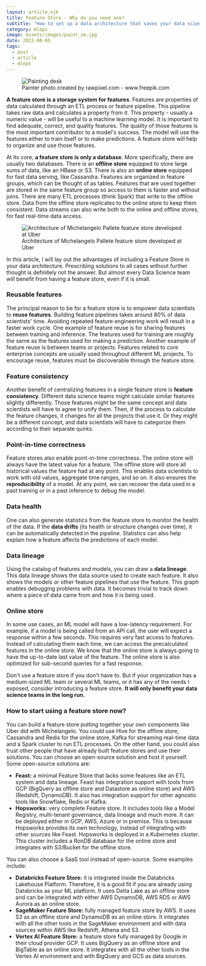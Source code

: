 ```yaml
---
layout: article.njk
title: Feature Store - Why do you need one?
subtitle: "How to set up a data architecture that saves your data scientists time and effort."
category: mlops
image: assets/images/paint_sm.jpg
date: 2022-08-05
tags:
  - post
  - article
  - mlops
---
```


<figure>
<img style="aspect-ratio: 3/2" alt="Painting desk" src="assets/images/paint.jpg" />
<figcaption>Painter photo created by rawpixel.com - www.freepik.com</figcaption>
</figure>

**A feature store is a storage system for features**. Features are properties of data calculated through an ETL process or feature pipeline. This pipeline takes raw data and calculates a property from it. This property - usually a numeric value - will be useful to a machine learning model. It is important to find adequate, correct, and quality features. The quality of those features is the most important contributor to a model's success.  The model will use the features either to train itself or to make predictions. A feature store will help to organize and use those features.

At its core, **a feature store is only a database**. More specifically, there are usually two databases. There is an **offline store** equipped to store large sums of data, like an HBase or S3. There is also an **online store** equipped for fast data serving, like Cassandra. Features are organized in feature groups, which can be thought of as tables. Features that are used together are stored in the same feature group so access to them is faster and without joins. There are many ETL processes (think Spark) that write to the offline store. Data from the offline store replicates to the online store to keep them consistent. Data streams can also write both to the online and offline stores, for fast real-time data access.

<figure>
<img alt="Architecture of Michelangelo Pallete feature store developed at Uber" src="https://miro.medium.com/max/1400/0*F4gGPz8PukepaG5r.png" />
<figcaption>Architecture of Michelangelo Pallete feature store developed at Uber</figcaption>
</figure>

In this article, I will lay out the advantages of including a Feature Store in your data architecture. Prescribing solutions to all cases without further thought is definitely not the answer. But almost every Data Science team will benefit from having a feature store, even if it is small.

### Reusable features

The principal reason to be for a feature store is to empower data scientists to **reuse features**. Building feature pipelines takes around 80% of data scientists' time. Avoiding repeated feature engineering work will result in a faster work cycle. One example of feature reuse is for sharing features between training and inference. The features used for training are roughly the same as the features used for making a prediction. Another example of feature reuse is between teams or projects. Features related to core enterprise concepts are usually used throughout different ML projects. To encourage reuse, features must be discoverable through the feature store.

### Feature consistency

Another benefit of centralizing features in a single feature store is **feature consistency**. Different data science teams might calculate similar features slightly differently. Those features might be the same concept and data scientists will have to agree to unify them. Then, if the process to calculate the feature changes, it changes for all the projects that use it. Or they might be a different concept, and data scientists will have to categorize them according to their separate quirks.

### Point-in-time correctness

Feature stores also enable point-in-time correctness. The online store will always have the latest value for a feature. The offline store will store all historical values the feature had at any point. This enables data scientists to work with old values, aggregate time ranges, and so on. It also ensures the **reproducibility** of a model. At any point, we can recover the data used in a past training or in a past inference to debug the model.

### Data health

One can also generate statistics from the feature store to monitor the health of the data. If the **data drifts** (its health or structure changes over time), it can be automatically detected in the pipeline. Statistics can also help explain how a feature affects the predictions of each model.


### Data lineage

Using the catalog of features and models, you can draw a **data lineage**. This data lineage shows the data source used to create each feature. It also shows the models or other feature pipelines that use the feature. This graph enables debugging problems with data. It becomes trivial to track down where a piece of data came from and how it is being used.

### Online store

In some use cases, an ML model will have a low-latency requirement. For example, if a model is being called from an API call, the user will expect a response within a few seconds. This requires very fast access to features. Instead of calculating them each time, we can access the precalculated features in the online store. We know that the online store is always going to have the up-to-date last value of the feature. The online store is also optimized for sub-second queries for a fast response.

Don't use a feature store if you don't have to. But if your organization has a medium-sized ML team or several ML teams, or it has any of the needs I exposed, consider introducing a feature store. **It will only benefit your data science teams in the long run.**

### How to start using a feature store now?

You can build a feature store putting together your own components like Uber did with Michelangelo. You could use Hive for the offline store, Cassandra and Redis for the online store, Kafka for streaming real-time data and a Spark cluster to run ETL processes. On the other hand, you could also trust other people that have already built feature stores and use their solutions. You can choose an open-source solution and host it yourself. Some open-source solutions are:

- **Feast:** a minimal Feature Store that lacks some features like an ETL system and data lineage. Feast has integration support with tools from GCP (BigQuery as offline store and Datastore as online store) and AWS (Redshift, DynamoDB). It also has integration support for other agnostic tools like Snowflake, Redis or Kafka.
- **Hopsworks:** very complete Feature store. It includes tools like a Model Registry, multi-tenant governance, data lineage and much more. It can be deployed either in GCP, AWS, Azure or in premise. This is because Hopsworks provides its own technology, instead of integrating with other sources like Feast. Hopsworks is deployed in a Kubernetes cluster. This cluster includes a RonDB database for the online store and integrates with S3/Bucket for the offline store.

You can also choose a SaaS tool instead of open-source. Some examples include:

- **Databricks Feature Store:** it is integrated inside the Databricks Lakehouse Platform. Therefore, it is a good fit if you are already using Databricks as your ML platform. It uses Delta Lake as an offline store and can be integrated with either AWS DynamoDB, AWS RDS or AWS Aurora as an online store.
- **SageMaker Feature Store:** fully managed feature store by AWS. It uses S3 as an offline store and DynamoDB as an online store. It integrates with all the other tools in the SageMaker environment and with data sources within AWS like Redshift, Athena and S3.
- **Vertex AI Feature Store:** a feature store fully managed by Google in their cloud provider GCP. It uses BigQuery as an offline store and BigTable as an online store. It integrates with all the other tools in the Vertex AI environment and with BigQuery and GCS as data sources.
